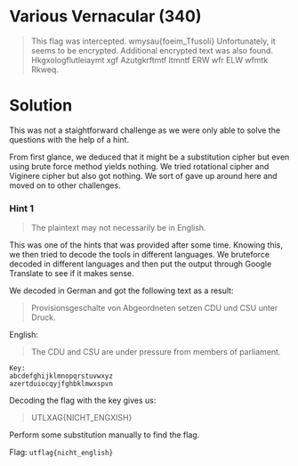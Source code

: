 # Various Vernacular (340)

> This flag was intercepted. wmysau{foeim_Tfusoli}
> Unfortunately, it seems to be encrypted. Additional encrypted text was also found.
> Hkgxologflutleiaymt xgf Azutgkrftmtf ltmntf ERW wfr ELW wfmtk Rkweq.


# Solution

This was not a staightforward challenge as we were only able to solve the questions with the help of a hint.

From first glance, we deduced that it might be a substitution cipher but even using brute force method yields nothing. We tried rotational cipher and Viginere cipher but also got nothing. We sort of gave up around here and moved on to other challenges.

### Hint 1
> The plaintext may not necessarily be in English.

This was one of the hints that was provided after some time. Knowing this, we then tried to decode the tools in different languages. We bruteforce decoded in different languages and then put the output through Google Translate to see if it makes sense.

We decoded in German and got the following text as a result:


> Provisionsgeschalte von Abgeordneten setzen CDU und CSU unter Druck.

English:

> The CDU and CSU are under pressure from members of parliament.

```
Key: 
abcdefghijklmnopqrstuvwxyz     
azertduiocqyjfghbklmwxspvn  
```

Decoding the flag with the key gives us: 

> UTLXAG{NICHT_ENGXISH}

Perform some substitution manually to find the flag.


Flag: `utflag{nicht_english}`
